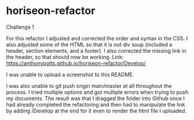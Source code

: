 # horiseon-refactor
Challenge 1

For this refactor I adjusted and corrected the order and syntax in the CSS. I also adjusted some of the HTML so that it is not div soup (included a header, section elements, and a footer). I also corrected the missing link in the header, so that should now be working.
Link: https://anthonypotts.github.io/horiseon-refactor/Develop/

I was unable to upload a screenshot to this README.

I was also unable to git push origin main/master at all throughout the process. I tried multiple options and got multiple errors when trying to push my documents. The result was that I dragged the folder into Github once I had already completed the refactoring and then had to manipulate the link by adding /Develop at the end for it even to render the html file I uploaded.

